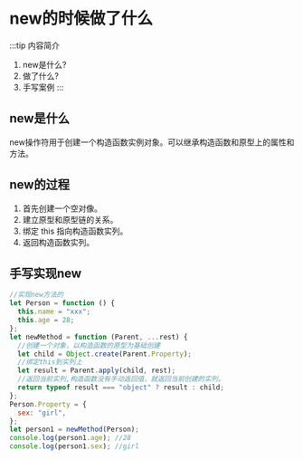 # new的时候做了什么
:::tip 内容简介
1. new是什么?
2. 做了什么?
3. 手写案例
:::
## new是什么
new操作符用于创建一个构造函数实例对象。可以继承构造函数和原型上的属性和方法。

## new的过程

1. 首先创建一个空对像。
2. 建立原型和原型链的关系。
3. 绑定 this 指向构造函数实列。
4. 返回构造函数实列。

## 手写实现new
```js
//实现new方法的
let Person = function () {
  this.name = "xxx";
  this.age = 28;
};
let newMethod = function (Parent, ...rest) {
  //创建一个对象，以构造函数的原型为基础创建
  let child = Object.create(Parent.Property);
  //绑定this到实列上
  let result = Parent.apply(child, rest);
  //返回当前实列,构造函数没有手动返回值，就返回当前创建的实列。
  return typeof result === "object" ? result : child;
};
Person.Property = {
  sex: "girl",
};
let person1 = newMethod(Person);
console.log(person1.age); //28
console.log(person1.sex); //girl
```